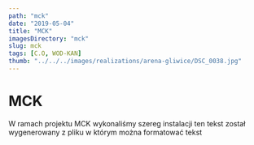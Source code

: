 ```yaml
---
path: "mck"
date: "2019-05-04"
title: "MCK"
imagesDirectory: "mck"
slug: mck
tags: [C.O, WOD-KAN]
thumb: "../../../images/realizations/arena-gliwice/DSC_0038.jpg"
---
```


# MCK

W ramach projektu MCK wykonaliśmy szereg instalacji 
ten tekst został wygenerowany z pliku w którym można formatować tekst
